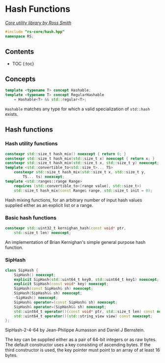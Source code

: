 # Hash Functions

_[Core utility library by Ross Smith](index.html)_

```c++
#include "rs-core/hash.hpp"
namespace RS;
```

## Contents

* TOC
{:toc}

## Concepts

```c++
template <typename T> concept Hashable;
template <typename T> concept RegularHashable
    = Hashable<T> && std::regular<T>;
```

`Hashable` matches any type for which a valid specialization of `std::hash`
exists.

## Hash functions

### Hash utility functions

```c++
constexpr std::size_t hash_mix() noexcept { return 0; }
constexpr std::size_t hash_mix(std::size_t x) noexcept { return x; }
constexpr std::size_t hash_mix(std::size_t x, std::size_t y) noexcept;
template <std::convertible_to<std::size_t>... TS>
    constexpr std::size_t hash_mix(std::size_t x, std::size_t y,
        TS... ts) noexcept;
template <std::ranges::range Range>
    requires (std::convertible_to<[range value], std::size_t>)
    std::size_t hash_mix(const Range& range, std::size_t init = 0);
```

Hash mixing functions, for an arbitrary number of input hash values supplied
either as an explicit list or a range.

### Basic hash functions

```c++
constexpr std::uint32_t kernighan_hash(const void* ptr,
    std::size_t len) noexcept;
```

An implementation of Brian Kernighan's simple general purpose hash function.

### SipHash

```c++
class SipHash {
    SipHash() noexcept;
    explicit SipHash(std::uint64_t key0, std::uint64_t key1) noexcept;
    explicit SipHash(const void* key) noexcept;
    SipHash(const SipHash& sh) noexcept;
    SipHash(SipHash&& sh) noexcept;
    ~SipHash() noexcept;
    SipHash& operator=(const SipHash& sh) noexcept;
    SipHash& operator=(SipHash&& sh) noexcept;
    std::uint64_t operator()(const void* ptr, std::size_t len) const noexcept;
    std::uint64_t operator()(std::string_view view) const noexcept;
};
```

SipHash-2-4-64 by Jean-Philippe Aumasson and Daniel J Bernstein.

The key can be supplied either as a pair of 64-bit integers or as raw bytes.
The default constructor uses a key consisting of ascending bytes. If the
third constructor is used, the key pointer must point to an array of at least
16 bytes.

